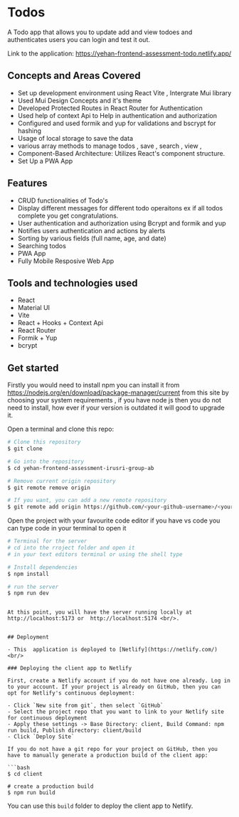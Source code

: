 # Todos

A Todo app that allows you to update add and view todoes and authenticates users you can login and test it out.

Link to the application: https://yehan-frontend-assessment-todo.netlify.app/

## Concepts and Areas Covered

- Set up development  environment using React Vite , Intergrate Mui library
- Used Mui Design Concepts and it's theme
- Developed Protected Routes in React Router for Authentication
- Used help of context Api to Help in authentication and authorization 
- Configured and used formik and yup for validations and bscrypt for hashing
- Usage of local storage to save the data
- various array methods to manage todos , save , search , view , 
- Component-Based Architecture: Utilizes React's component structure.
- Set Up a PWA App

## Features

- CRUD functionalities of Todo's
- Display different messages for different todo operaitons ex if all todos complete you get congratulations.
- User authentication and authorization using Bcrypt and formik and yup
- Notifies users authentication and actions by alerts
- Sorting by various fields (full name, age, and date)
- Searching todos
- PWA App 
- Fully Mobile Resposive Web App 



## Tools and technologies used
- React
- Material UI
- Vite
- React + Hooks + Context Api
- React Router
- Formik + Yup
- bcrypt

## Get started

Firstly you would need to install npm you can install it from  https://nodejs.org/en/download/package-manager/current from this site by choosing your system requirements , if you have node js then you do not need to install, how ever if your version is outdated it will good to upgrade it. 

Open a terminal and clone this repo:

```bash
# Clone this repository
$ git clone 

# Go into the repository
$ cd yehan-frontend-assessment-irusri-group-ab

# Remove current origin repository
$ git remote remove origin

# If you want, you can add a new remote repository
$ git remote add origin https://github.com/<your-github-username>/<your-repo-name>.git
```

Open the project with your favourite code editor if you have vs code you can type code in your terminal to open it 

```bash
# Terminal for the server
# cd into the rroject folder and open it
# in your text editors terminal or using the shell type

# Install dependencies
$ npm install

# run the server
$ npm run dev
```


```

At this point, you will have the server running locally at http://localhost:5173 or  http://localhost:5174 <br/>.


## Deployment

- This  application is deployed to [Netlify](https://netlify.com/)<br/>

### Deploying the client app to Netlify

First, create a Netlify account if you do not have one already. Log in to your account. If your project is already on GitHub, then you can opt for Netlify's continuous deployment:

- Click `New site from git`, then select `GitHub`
- Select the project repo that you want to link to your Netlify site for continuous deployment
- Apply these settings -> Base Directory: client, Build Command: npm run build, Publish directory: client/build
- Click `Deploy Site`

If you do not have a git repo for your project on GitHub, then you have to manually generate a production build of the client app:

```bash
$ cd client

# create a production build
$ npm run build
```

You can use this `build` folder to deploy the client app to Netlify.
